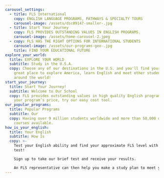 ```yaml
---
carousel_settings:
  - title: FLS International
    copy: ENGLISH LANGUAGE PROGRAMS, PATHWAYS & SPECIALTY TOURS
    carousel-image: /assets/dsc09147-smaller-.jpg
  - title: Start Your Journey
    copy: FLS PROVIDES OUTSTANDING VALUES IN ENGLISH PROGRAMS.
    carousel-image: /assets/home-carousel-2.jpeg
  - copy: FLS HAS THE RIGHT OPTIONS FOR INTERNATIONAL STUDENTS
    carousel-image: /assets/our-programs-geo-.jpg
    title: FIND YOUR EDUCATIONAL FUTURE
explore_your_world:
  title: EXPLORE YOUR WORLD
  subtitle: Study in the U.S.A.
  copy: Choose any of our destinations in the U.S. and you'll find yourself in a
    great place to explore America, learn English and meet other students from
    around the world!
start_your_journey:
  title: Start Your Journey!
  subtitle: Welcome to Our School
  copy: FLS provides outstanding values in high quality English programs. To find
    your program’s price, try our easy cost tool.
our_popular_programs:
  title: Popular Programs
  subtitle: Our
  copy: Having over 9 million students worldwide and more than 50,000 online
    courses available.
how_is_your_english:
  title: Your English
  subtitle: How Is
  copy: >-
    Test your English ability and find your approximate FLS level with our FREE
    test!

    Sign up to take our brief test and receive your results.

    An FLS representative can then help you make a study plan to meet your goals.
---
```

